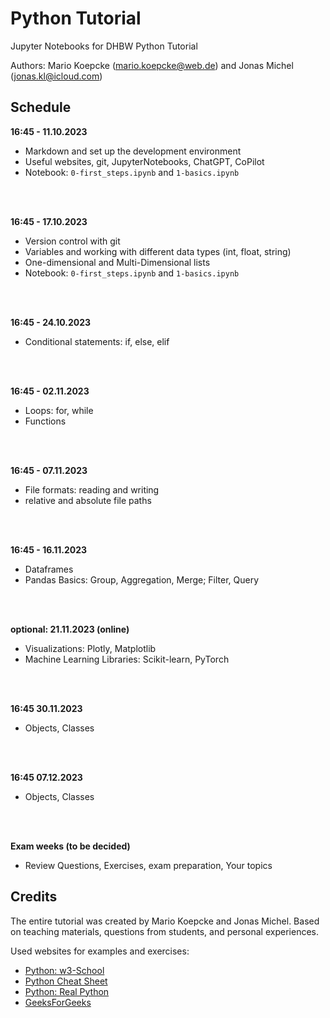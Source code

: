 # Python Tutorial
Jupyter Notebooks for DHBW Python Tutorial

Authors: Mario Koepcke (mario.koepcke@web.de) and Jonas Michel (jonas.kl@icloud.com)

## Schedule
**16:45 - 11.10.2023** 
- Markdown and set up the development environment
- Useful websites, git, JupyterNotebooks, ChatGPT, CoPilot
- Notebook: `0-first_steps.ipynb` and `1-basics.ipynb`
<br>
<br>

**16:45 - 17.10.2023** 
- Version control with git
- Variables and working with different data types (int, float, string)
- One-dimensional and Multi-Dimensional lists
- Notebook: `0-first_steps.ipynb` and `1-basics.ipynb`
<br>
<br>

**16:45 - 24.10.2023** 
- Conditional statements: if, else, elif
<br>
<br>

**16:45 - 02.11.2023** 
- Loops: for, while
- Functions
<br>
<br>

**16:45 - 07.11.2023** 
- File formats: reading and writing
- relative and absolute file paths
<br>
<br>

**16:45 - 16.11.2023** 
- Dataframes
- Pandas Basics: Group, Aggregation, Merge; Filter, Query
<br>
<br>

**optional: 21.11.2023 (online)**
- Visualizations: Plotly, Matplotlib
- Machine Learning Libraries: Scikit-learn, PyTorch 
<br>
<br>

**16:45 30.11.2023**
- Objects, Classes
<br>
<br>

**16:45 07.12.2023**
- Objects, Classes
<br>
<br>

**Exam weeks (to be decided)**
- Review Questions, Exercises, exam preparation, Your topics


## Credits
The entire tutorial was created by Mario Koepcke and Jonas Michel. Based on teaching materials, questions from students, and personal experiences.

Used websites for examples and exercises:
- [Python: w3-School](https://www.w3schools.com/python/)
- [Python Cheat Sheet](https://www.pythoncheatsheet.org/)
- [Python: Real Python](https://realpython.com/)
- [GeeksForGeeks](https://www.geeksforgeeks.org/python-programming-language/)

